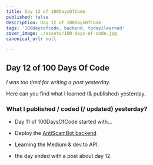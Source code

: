 ```yaml
---
title: Day 12 of 100DaysOfCode
published: false
description: Day 12 of 100DaysOfCode
tags: '100daysofcode, backend, todayilearned'
cover_image: ./assets/100-days-of-code.jpg
canonical_url: null

---
```


## Day 12 of 100 Days Of Code

_I was too tired for writing a post yesterday._

Here can you find what I learned (& published) yesterday.

### What I published / coded (/ updated) yesterday?

* Day 11 of 100DaysOfCode started with...

* Deploy the [AntiScamBot backend](https://github.com/AntiScamBot/backend)

* Learning the Medium & dev.to API.

* the day ended with a post about day 12.
